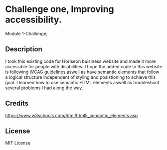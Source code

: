 # Challenge one, Improving accessibility.
Module 1-Challenge;


## Description

I took this existing code for Horiseon buisiness website and made it more accessible for people with disabilities.
I hope the added code to this website is following WCAG guidelines aswell as have semantic elements that follow a logical structure independent of styling and posistioning to achieve this goal.
I learned how to use semantic HTML elements aswell as troubleshoot several problems I had along the way.


## Credits

https://www.w3schools.com/html/html5_semantic_elements.asp



## License

MIT License

